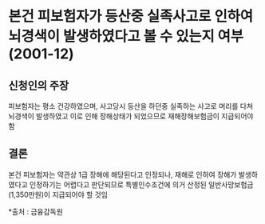 # 본건 피보험자가 등산중 실족사고로 인하여 뇌경색이 발생하였다고 볼 수 있는지 여부(2001-12)

## 신청인의 주장
피보험자는 평소 건강하였으며, 사고당시 등산을 하던중 실족하는 사고로 머리를 다쳐 뇌경색이 발생하였고 이로 인해 장해상태가 되었으므로 재해장해보험금이 지급되어야 함

## 결론
본건 피보험자는 약관상 1급 장해에 해당된다고 인정되나, 재해로 인하여 장해가 발생하였다고 인정하기는 어렵다고 판단되므로 특별인수조건에 의거 산정된 일반사망보험금(1,350만원)이 지급되어야 할 것임

*출처 : 금융감독원